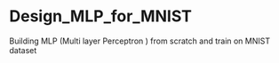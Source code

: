 # Design_MLP_for_MNIST
Building MLP (Multi layer Perceptron ) from scratch and train on MNIST dataset
